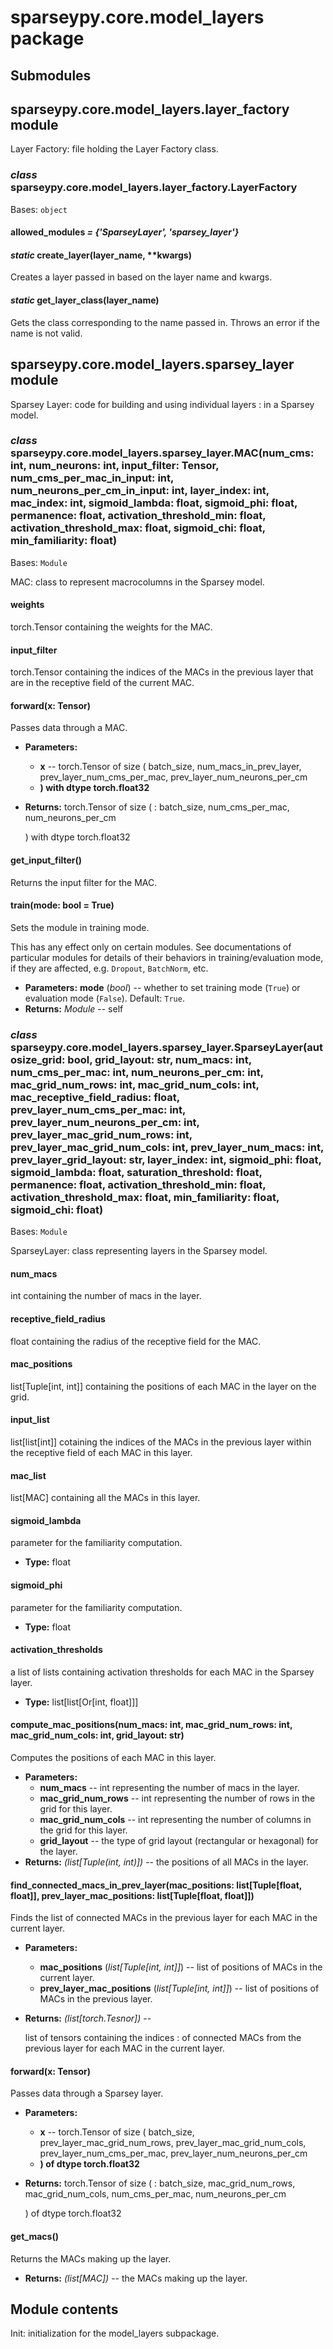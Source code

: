 # sparseypy.core.model_layers package

## Submodules

## sparseypy.core.model_layers.layer_factory module

Layer Factory: file holding the Layer Factory class.

### *class* sparseypy.core.model_layers.layer_factory.LayerFactory

Bases: `object`

#### allowed_modules *= {'SparseyLayer', 'sparsey_layer'}*

#### *static* create_layer(layer_name, \*\*kwargs)

Creates a layer passed in based on the layer name and kwargs.

#### *static* get_layer_class(layer_name)

Gets the class corresponding to the name passed in.
Throws an error if the name is not valid.

## sparseypy.core.model_layers.sparsey_layer module

Sparsey Layer: code for building and using individual layers
: in a Sparsey model.

### *class* sparseypy.core.model_layers.sparsey_layer.MAC(num_cms: int, num_neurons: int, input_filter: Tensor, num_cms_per_mac_in_input: int, num_neurons_per_cm_in_input: int, layer_index: int, mac_index: int, sigmoid_lambda: float, sigmoid_phi: float, permanence: float, activation_threshold_min: float, activation_threshold_max: float, sigmoid_chi: float, min_familiarity: float)

Bases: `Module`

MAC: class to represent macrocolumns in the Sparsey model.

#### weights

torch.Tensor containing the weights for the MAC.

#### input_filter

torch.Tensor containing the indices of the
MACs in the previous layer that are in the receptive field
of the current MAC.

#### forward(x: Tensor)

Passes data through a MAC.

* **Parameters:**
  * **x** -- torch.Tensor of size (
    batch_size,
    num_macs_in_prev_layer,
    prev_layer_num_cms_per_mac,
    prev_layer_num_neurons_per_cm
  * **) with dtype torch.float32**
* **Returns:**
  torch.Tensor of size (
  : batch_size,
    num_cms_per_mac,
    num_neurons_per_cm

  ) with dtype torch.float32

#### get_input_filter()

Returns the input filter for the MAC.

#### train(mode: bool = True)

Sets the module in training mode.

This has any effect only on certain modules. See documentations of
particular modules for details of their behaviors in training/evaluation
mode, if they are affected, e.g. `Dropout`, `BatchNorm`,
etc.

* **Parameters:**
  **mode** (*bool*) -- whether to set training mode (`True`) or evaluation
  mode (`False`). Default: `True`.
* **Returns:**
  *Module* -- self

### *class* sparseypy.core.model_layers.sparsey_layer.SparseyLayer(autosize_grid: bool, grid_layout: str, num_macs: int, num_cms_per_mac: int, num_neurons_per_cm: int, mac_grid_num_rows: int, mac_grid_num_cols: int, mac_receptive_field_radius: float, prev_layer_num_cms_per_mac: int, prev_layer_num_neurons_per_cm: int, prev_layer_mac_grid_num_rows: int, prev_layer_mac_grid_num_cols: int, prev_layer_num_macs: int, prev_layer_grid_layout: str, layer_index: int, sigmoid_phi: float, sigmoid_lambda: float, saturation_threshold: float, permanence: float, activation_threshold_min: float, activation_threshold_max: float, min_familiarity: float, sigmoid_chi: float)

Bases: `Module`

SparseyLayer: class representing layers in the Sparsey model.

#### num_macs

int containing the number of macs in the layer.

#### receptive_field_radius

float containing the radius of the
receptive field for the MAC.

#### mac_positions

list[Tuple[int, int]] containing the positions
of each MAC in the layer on the grid.

#### input_list

list[list[int]] cotaining the indices of the
MACs in the previous layer within the receptive field of
each MAC in this layer.

#### mac_list

list[MAC] containing all the MACs in this layer.

#### sigmoid_lambda

parameter for the familiarity computation.

* **Type:**
  float

#### sigmoid_phi

parameter for the familiarity computation.

* **Type:**
  float

#### activation_thresholds

a list
of lists containing activation thresholds for each MAC in
the Sparsey layer.

* **Type:**
  list[list[Or[int, float]]]

#### compute_mac_positions(num_macs: int, mac_grid_num_rows: int, mac_grid_num_cols: int, grid_layout: str)

Computes the positions of each MAC in this layer.

* **Parameters:**
  * **num_macs** -- int representing the number of macs in the layer.
  * **mac_grid_num_rows** -- int representing the number of rows
    in the grid for this layer.
  * **mac_grid_num_cols** -- int representing the number of columns
    in the grid for this layer.
  * **grid_layout** -- the type of grid layout (rectangular or hexagonal)
    for the layer.
* **Returns:**
   *(list[Tuple(int, int)])* -- the positions of all MACs in the layer.

#### find_connected_macs_in_prev_layer(mac_positions: list[Tuple[float, float]], prev_layer_mac_positions: list[Tuple[float, float]])

Finds the list of connected MACs in the previous layer
for each MAC in the current layer.

* **Parameters:**
  * **mac_positions** (*list[Tuple[int, int]]*) -- list
    of positions of MACs in the current layer.
  * **prev_layer_mac_positions** (*list[Tuple[int, int]]*) -- list of positions of MACs in the previous layer.
* **Returns:**
   *(list[torch.Tesnor])* --

  list of tensors containing the indices
  : of connected MACs from the previous layer for each
    MAC in the current layer.

#### forward(x: Tensor)

Passes data through a Sparsey layer.

* **Parameters:**
  * **x** -- torch.Tensor of size (
    batch_size,
    prev_layer_mac_grid_num_rows,
    prev_layer_mac_grid_num_cols,
    prev_layer_num_cms_per_mac,
    prev_layer_num_neurons_per_cm
  * **) of dtype torch.float32**
* **Returns:**
  torch.Tensor of size (
  : batch_size,
    mac_grid_num_rows,
    mac_grid_num_cols,
    num_cms_per_mac,
    num_neurons_per_cm

  ) of dtype torch.float32

#### get_macs()

Returns the MACs making up the layer.

* **Returns:**
   *(list[MAC])* -- the MACs making up the layer.

## Module contents

Init: initialization for the model_layers subpackage.

